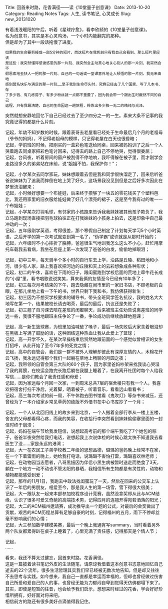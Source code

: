 Title: 回首来时路，花香满径——读《10堂量子创意课》
Date: 2013-10-20
Category: Reading Notes
Tags: 人生, 读书笔记, 心灵成长
Slug: new_20131020


有着浅浅暖阳的午后，听着《星球疗愈》，看李欣频的《10堂量子创意课》。  
名为创意书，其实是本心灵鸡汤，一个小时内能翻完的那种。  
但是却为了其中一段话拖慢了进度。

	如果我的生命要剪接成一部5分钟的短片，而这短片在我死前只有我自己会看到，那么短片里应该
	是这些：我突然懂得感谢感恩的那一片刻、我突然会主动真心地关心别人的那一片刻、我突然会不
	假思索地去扶人一把的那一片刻、自己的一句话或一堂课意外地让人顿悟的那一片刻、我无来由地
	感到莫名快乐与满足的那一片刻……至于我到生命尽头时，究竟已经去了几个国家、写了几本书、存
	了多少钱、有几栋房子、有多少粉丝就一点都不重要了，因为我会带一个跟出生时截然不同的自己
	返程，只有我最清楚，自己的生命因这一趟旅程，粹炼出多少独一无二的精纯与光泽。

突然就想安静地回忆下自己已经过去了至少四分之一的一生。素来大条不记事的我究竟记得的都是什么片刻。  

记起，年幼不知岁数的时候，跟着表哥去老屋看已经处于生命最后几个月的老祖母（爷爷的妈妈），不记得老祖母的模样，只记得老屋在白天也很昏暗；  
记起，学前班的时候，把刚买的一盒彩色笔送给同桌，回来被妈妈训了之后一个人哭着跑去同桌家把彩色笔讨回来，记得去的路上自己不停地哭，觉得很委屈；  
记起，台风夜，听着房间的窗户被刮得不停地响，我吓得躲在被子里，而才刚学会走路没多久的弟弟站在床前，说“姐姐不怕，我保护你！”；  

记起，小学某次去同学家玩，妹妹想跟着去但是我和同学很快溜走了，回来后听爸爸说妹妹为了追我而摔倒在地上哭了好久，这场景我没见到但是之后好多次因此在梦里流泪醒来；  
记起，小时候好想要一个布娃娃，后来终于攒够了一块五的零花钱买了个塑料芭比，我还用家里的旧衣服给娃娃做了好几个漂亮的裙子，这是至今我有过的唯一一个布娃娃；  
记起，小学某次打羽毛球，有邻家的小孩跑来告诉我我妹妹被其他孩子欺负了，我立马跑到现场直接把羽毛球拍往正在打我妹妹的小孩身上拍去，这是印象中自己最冲动的一次；  
记起，五年级刚学英语，考得很差，那个寒假自己制定了计划每天学习5个小时英语，之后开学的第一次考试就变到第一名了，“伪学霸”或许就是从那时开始的；  
记起，六年级时不小心摔折了胳膊，爸爸很生气地训我怎么这么不小心，赶忙用摩托车载我去看病，我坐在后座上第一次发现了爸爸的白发，偷偷地掉眼泪；  

记起，初中三年，每天骑半个多小时的自行车去上学，沿路是丘陵、稻田地和小河，很少有人家，路上我喜欢把河边的丘陵和天上的云彩想象成各种形状；  
记起，初二的午休，喜欢在下雨的日子，跟闺蜜跑到学校后面的荒地上牵牛花长成的“小屋”里，看书唱歌说说笑笑，算来我俩的友情至今已经有10年多了；  
记起，初三每次月考结束的下午，跑去隐藏在闹市里的一家旧书店，不顾老板的白眼，在那儿坐地上看一下午的书，世界只剩下我和书，我仿佛获得新生；  
记起，初三因为不想买学校要求的辅导书，带头全班同学签名抗议，我的姓名大大地写在第一个，结果被校长请去喝茶，最后的最后，抗议还是失败了；  
记起，初三翘了自习课去陪在差班的闺蜜聊天，后来被班主任劝告说离差班的同学远一些，我很不服地跟班主任争论了一番，争论成功后继续放肆地翘课；  

记起，高一新生篮球赛，为班里加油喊破了嗓子，最后一场失败后大家含着眼泪却在黑板上写满了鼓励的话，这种团结这种热血让我从此爱上了篮球；  
记起，高一开学不久，在某次早操结束后贸然地跟前面的一个感觉似曾相识的女生打招呼，从此开始了至今7年多的死党之情；  
记起，高中的自管会，我们是一群不被外人理解却彼此有深厚友情的人，木棉花开云飞扬，我永远记得那个我们一起躺在草地上畅聊的月圆之夜；  
记起，我带领的自管会第三大队的60个孩子，因为家里爸妈吵架来找我谈心哭湿了我的肩膀，在校运会跑完长跑后躺在我腿上睡着了，在我离开社团时每个人给我写信……是你们教会了我责任感和母爱；  
记起，因为家远每个月回一次家，一到周末总共7层的宿舍楼只有我一个人，我喜欢把宿舍打扫干净后，光着脚，晒着被子，听着音乐，看看远山看看书；  
记起，高三每次考试的前一周，不午休跑去图书馆看《鬼吹灯》等杂书来减压，还曾经为了一本介绍家乡常见草药的绝版不外借书在中心书库抄了一个月；  

记起，一个人从北回归线上的故乡来到北京，一个人搬着全部行李从一楼上五楼，舍友的父母都看得心疼，而我的笑容，在收拾行李突然看到妹妹偷偷塞里面的一封信时终于崩溃；  
记起，妈妈在端午节给我发短信，说想起高考前的那个端午我吃了7个她包的粽子，爸爸半夜突然给我打电话，说想起我上次说体检的时候心跳太快不知道我去看医生了没……家是永远的港湾；  
记起，大一在农民工子弟学校教二年级的思想品德，璐璐的爸妈晚上经常不在家，在一个下着雷雨的晚上，她给我打电话，说璐璐不害怕打雷，璐璐喜欢林老师；  
记起，在动物园当志愿者，八哥黑妞因为伴侣小黑生病被暂时送走而绝食了3天，躺在一个地方一动不动也不管太阳的暴晒，我相信所有生物都是有灵性的，动物和植物都能感受到爱；  
记起，那年的11月1日，我跑去中政法找闺蜜玩了一天，然后在回来的公交车上认识了一年后的男朋友，相爱至今，那是我人生的第一场雪，雪下得很大很美；  
记起，大一跟队友一起来本部参加校程序设计竞赛，虽然没拿奖却从此与ACM结缘，认识了很多可爱又奇葩的高端技术男，记得四月的连翘开得宛若洒落的阳光；  
记起，大二的ACM福州邀请赛，成功推导出一个题的公式，对最后的金奖做出了贡献，艰苦的ACM历程总算有足够自豪的时刻，记得福州的五月，雨下不停却丝毫不影响我们的心情；  
记起，大三参加数学建模美赛，最后一个晚上我通宵写summary，当时看着另外两个队友都累得趴在桌子上睡着了，心里充满了责任感，记得那天是个情人节；  

记起，  
……

看来，我还不算太过健忘，回首来时路，花香满径。  
这是一篇披着读书笔记外皮的生活随笔，请原谅我借着这本创意书恣意地回忆自己逝去的22个流年。很多生活哲理其实我们早已经被无数次地告知，但是却又往往不去思考与实践。如今想来，我自己一直都是幸运而幸福的，但却也曾经做过伤害自己所爱和爱自己的人的事，也曾经无能为力郁闷自卑到觉得天仿佛都塌下来了。  
其实，即使是短暂的往昔，也会给予我们启示，想想来时经过的花香，学会好好珍惜所拥有，好好面对将来吧。  
相信前方的路还有很多美好点滴值得我记住。


















